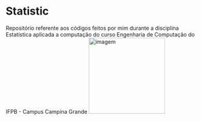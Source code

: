 # Statistic
Repositório referente aos códigos feitos por mim durante a disciplina Estatística aplicada a computação do curso Engenharia de Computação do IFPB - Campus Campina Grande
<img src="link" alt="imagem" width="200">


